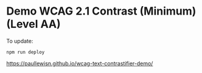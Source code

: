 # Demo WCAG 2.1 Contrast (Minimum) (Level AA)

To update:
```
npm run deploy
```

https://paullewisn.github.io/wcag-text-contrastifier-demo/